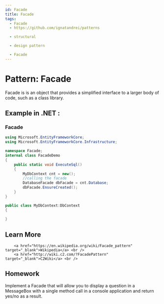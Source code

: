 ```yaml
---
id: Facade
title: Facade
tags:
  - Facade
  - https://github.com/ignatandrei/patterns

  - structural

  - design pattern

  - Facade
---
```


# Pattern:  Facade

Facade is is an object that provides a simplified interface to a larger body of code, such as a class library.

## Example in .NET : 


###  Facade
```csharp showLineNumbers title="Facade example for Pattern Facade"
using Microsoft.EntityFrameworkCore;
using Microsoft.EntityFrameworkCore.Infrastructure;

namespace Facade;
internal class FacadeDemo
{
    public static void ExecuteSql()
    {
        MyDbContext cnt = new();
        //calling the facade
        DatabaseFacade dbFacade = cnt.Database;
        dbFacade.EnsureCreated(); 
    }
}

public class MyDbContext:DbContext
{
    
}


```


## Learn More

        <a href="https://en.wikipedia.org/wiki/Facade_pattern" target="_blank">Wikipedia</a> <br />
        <a href="http://wiki.c2.com/?FacadePattern" target="_blank">C2Wiki</a> <br />

## Homework

Implement a Facade that will allow you to display a question in a MessageBox with a single method call in a console application and return yes/no as a result.

